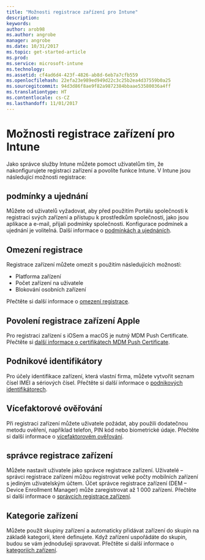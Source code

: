 ```yaml
---
title: "Možnosti registrace zařízení pro Intune"
description: 
keywords: 
author: arob98
ms.author: angrobe
manager: angrobe
ms.date: 10/31/2017
ms.topic: get-started-article
ms.prod: 
ms.service: microsoft-intune
ms.technology: 
ms.assetid: cf4ad6d4-423f-4826-ab8d-6eb7a7cfb559
ms.openlocfilehash: 22efa23e989ed949d22c3c25b2ea4d37559b0a25
ms.sourcegitcommit: 94d3d86f8ae9f82a9872384bbaae53580036a4ff
ms.translationtype: HT
ms.contentlocale: cs-CZ
ms.lasthandoff: 11/01/2017
---
```

# <a name="enrollment-options-for-intune"></a>Možnosti registrace zařízení pro Intune

Jako správce služby Intune můžete pomoct uživatelům tím, že nakonfigurujete registraci zařízení a povolíte funkce Intune.  V Intune jsou následující možnosti registrace:

## <a name="terms-and-conditions"></a>podmínky a ujednání

Můžete od uživatelů vyžadovat, aby před použitím Portálu společnosti k registraci svých zařízení a přístupu k prostředkům společnosti, jako jsou aplikace a e-mail, přijali podmínky společnosti. Konfigurace podmínek a ujednání je volitelná. Další informace o [podmínkách a ujednáních](terms-and-conditions-create.md).

## <a name="enrollment-restrictions"></a>Omezení registrace

Registrace zařízení můžete omezit s použitím následujících možností:
- Platforma zařízení
- Počet zařízení na uživatele
- Blokování osobních zařízení

Přečtěte si další informace o [omezení registrace](enrollment-restrictions-set.md).

## <a name="enable-apple-device-enrollment"></a>Povolení registrace zařízení Apple

Pro registraci zařízení s iOSem a macOS je nutný MDM Push Certificate. Přečtěte si [další informace o certifikátech MDM Push Certificate](apple-mdm-push-certificate-get.md).

## <a name="corporate-identifiers"></a>Podnikové identifikátory

Pro účely identifikace zařízení, která vlastní firma, můžete vytvořit seznam čísel IMEI a sériových čísel. Přečtěte si další informace o [podnikových identifikátorech](corporate-identifiers-add.md).
## <a name="multi-factor-authentication"></a>Vícefaktorové ověřování

Při registraci zařízení můžete uživatele požádat, aby použili dodatečnou metodu ověření, například telefon, PIN kód nebo biometrické údaje. Přečtěte si další informace o [vícefaktorovém ověřování](multi-factor-authentication.md).

## <a name="device-enrollment-manager"></a>správce registrace zařízení
Můžete nastavit uživatele jako správce registrace zařízení.  Uživatelé – správci registrace zařízení můžou registrovat velké počty mobilních zařízení s jediným uživatelským účtem. Účet správce registrace zařízení (DEM – Device Enrollment Manager) může zaregistrovat až 1 000 zařízení. Přečtěte si další informace o [správcích registrace zařízení](device-enrollment-manager-enroll.md).

## <a name="device-categories"></a>Kategorie zařízení

Můžete použít skupiny zařízení a automaticky přidávat zařízení do skupin na základě kategorií, které definujete. Když zařízení uspořádáte do skupin, budou se vám jednodušeji spravovat. Přečtěte si další informace o [kategoriích zařízení](device-group-mapping.md).
